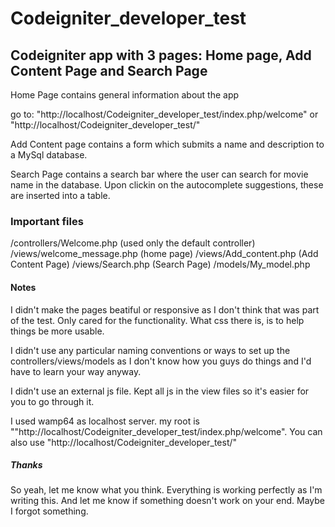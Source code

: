 # Codeigniter_developer_test
 

## Codeigniter app with 3 pages: Home page, Add Content Page and Search Page

Home Page contains general information about the app 

go to: "http://localhost/Codeigniter_developer_test/index.php/welcome" or "http://localhost/Codeigniter_developer_test/"

Add Content page contains a form which submits a name and description to a MySql database.

Search Page contains a search bar where the user can search for movie name in the database.
Upon clickin on the autocomplete suggestions, these are inserted into a table.

### Important files
/controllers/Welcome.php    (used only the default controller)
/views/welcome_message.php (home page)
/views/Add_content.php (Add Content Page)
/views/Search.php (Search Page)
/models/My_model.php

#### Notes

I didn't make the pages beatiful or responsive as I don't think that was part of the test.
Only cared for the functionality. What css there is, is to help things be more usable.

I didn't use any particular naming conventions or ways to set up the controllers/views/models
as I don't know how you guys do things and I'd have to learn your way anyway.

I didn't use an external js file. Kept all js in the view files so it's easier for you to go through it.

I used wamp64 as localhost server. my root is ""http://localhost/Codeigniter_developer_test/index.php/welcome". 
You can also use "http://localhost/Codeigniter_developer_test/"

##### Thanks
So yeah, let me know what you think. Everything is working perfectly as I'm writing this.
And let me know if something doesn't work on your end. Maybe I forgot something.